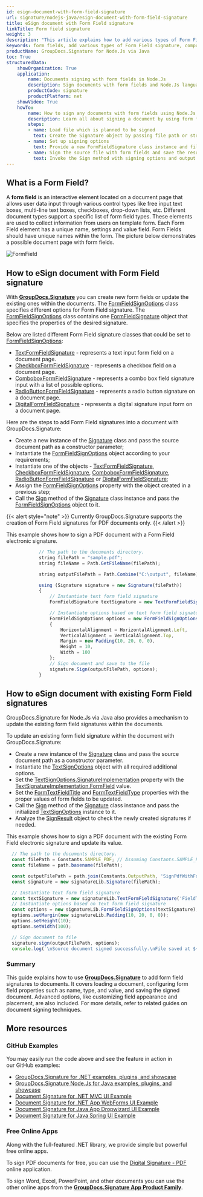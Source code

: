 ```yaml
---
id: esign-document-with-form-field-signature
url: signature/nodejs-java/esign-document-with-form-field-signature
title: eSign document with Form Field signature
linkTitle: Form field signature
weight: 3
description: "This article explains how to add various types of Form Field signatures on document page with options on component positioning, alignment and other visual options with GroupDocs.Signature"
keywords: form fields, add various types of Form Field signature, component positioning
productName: GroupDocs.Signature for Node.Js via Java 
toc: True
structuredData:
    showOrganization: True
    application:    
        name: Documents signing with form fields in Node.Js    
        description: Sign documents with form fields and Node.Js language by GroupDocs.Signature for Node.Js via Java APIs
        productCode: signature
        productPlatform: net 
    showVideo: True
    howTo:
        name: How to sign any documents with form fields using Node.Js 
        description: Learn all about signing a document by using form fields and Node.Js
        steps:
        - name: Load file which is planned to be signed
          text: Create the Signature object by passing file path or stream as a constructor parameter.
        - name: Set up signing options 
          text: Provide a new FormFieldSignature class instance and fill in all the demanded data.
        - name: Sign the source file with form fields and save the result 
          text: Invoke the Sign method with signing options and output file path or stream.
---
```

## What is a Form Field?

A **form field** is an interactive element located on a document page that allows user data input through various control types like free input text boxes, multi-line text boxes, checkboxes, drop-down lists, etc. Different document types support a specific list of form field types. These elements are used to collect information from users on template form. Each Form Field element has a unique name, settings and value field. Form Fields should have unique names within the form. The picture below demonstrates a possible document page with form fields.

![FormField](/signature/nodejs-java/images/esign-document-with-form-field-signature.png)

## How to eSign document with Form Field signature

With [**GroupDocs.Signature**](https://products.groupdocs.com/signature/nodejs-java) you can create new form fields or update the existing ones within the documents. The [FormFieldSignOptions](https://reference.groupdocs.com/signature/nodejs-java/com.groupdocs.signature.options/formfieldsignoptions) class specifies different options for Form Field signature. The [FormFieldSignOptions](https://reference.groupdocs.com/signature/nodejs-java/com.groupdocs.signature.options/formfieldsignoptions) class contains one [FormFieldSignature](https://reference.groupdocs.com/signature/nodejs-java/com.groupdocs.signature.domain/formfieldsignature/) object that specifies the properties of the desired signature.

Below are listed different Form Field signature classes that could be set to [FormFieldSignOptions](https://reference.groupdocs.com/signature/nodejs-java/com.groupdocs.signature.options/formfieldsignoptions):

* [TextFormFieldSignature](https://reference.groupdocs.com/signature/nodejs-java/com.groupdocs.signature.domain/textformfieldsignature) - represents a text input form field on a document page.
* [CheckboxFormFieldSignature](https://reference.groupdocs.com/signature/nodejs-java/com.groupdocs.signature.domain/checkboxformfieldsignature) - represents a checkbox field on a document page.
* [ComboboxFormFieldSignature](https://reference.groupdocs.com/signature/nodejs-java/com.groupdocs.signature.domain/comboboxformfieldsignature) - represents a combo box field signature input with a list of possible options.
* [RadioButtonFormFieldSignature](https://reference.groupdocs.com/signature/nodejs-java/com.groupdocs.signature.domain/radiobuttonformfieldsignature) - represents a radio button signature on a document page.
* [DigitalFormFieldSignature](https://reference.groupdocs.com/signature/nodejs-java/com.groupdocs.signature.domain/digitalformfieldsignature) - represents a digital signature input form on a document page.  

Here are the steps to add Form Field signatures into a document with GroupDocs.Signature:

* Create a new instance of the [Signature](https://reference.groupdocs.com/signature/nodejs-java/com.groupdocs.signature/signature) class and pass the source document path as a constructor parameter;
* Instantiate the [FormFieldSignOptions](https://reference.groupdocs.com/signature/nodejs-java/com.groupdocs.signature.options/formfieldsignoptions) object according to your requirements;
* Instantiate one of the objects - [TextFormFieldSignature](https://reference.groupdocs.com/signature/nodejs-java/com.groupdocs.signature.domain/textformfieldsignature), [CheckboxFormFieldSignature,](https://reference.groupdocs.com/signature/nodejs-java/com.groupdocs.signature.domain/checkboxformfieldsignature) [ComboboxFormFieldSignature](https://reference.groupdocs.com/signature/nodejs-java/com.groupdocs.signature.domain/comboboxformfieldsignature), [RadioButtonFormFieldSignature](https://reference.groupdocs.com/signature/nodejs-java/com.groupdocs.signature.domain/radiobuttonformfieldsignature) or [DigitalFormFieldSignature](https://reference.groupdocs.com/signature/nodejs-java/com.groupdocs.signature.domain/digitalformfieldsignature);
* Assign the [FormFieldSignOptions](https://reference.groupdocs.com/signature/nodejs-java/com.groupdocs.signature.options/formfieldsignoptions) property with the object created in a previous step;
* Call the [Sign](https://reference.groupdocs.com/signature/nodejs-java/com.groupdocs.signature/signature/sign/) method of the [Signature](https://reference.groupdocs.com/signature/nodejs-java/com.groupdocs.signature/signature) class instance and pass the [FormFieldSignOptions](https://reference.groupdocs.com/signature/nodejs-java/com.groupdocs.signature.options/formfieldsignoptions) object to it.

{{< alert style="note" >}}
Currently GroupDocs.Signature supports the creation of Form Field signatures for PDF documents only.
{{< /alert >}}

This example shows how to sign a PDF document with a Form Field electronic signature.

```javascript
            // The path to the documents directory.
            string filePath = "sample.pdf";
            string fileName = Path.GetFileName(filePath);

            string outputFilePath = Path.Combine("C:\output", fileName);

            using (Signature signature = new Signature(filePath))
            {
                // Instantiate text form field signature
                FormFieldSignature textSignature = new TextFormFieldSignature("FieldText", "Value1");

                // Instantiate options based on text form field signature
                FormFieldSignOptions options = new FormFieldSignOptions(textSignature)
                {
                    HorizontalAlignment = HorizontalAlignment.Left,
                    VerticalAlignment = VerticalAlignment.Top,
                    Margin = new Padding(10, 20, 0, 0),
                    Height = 10,
                    Width = 100
                };
                // Sign document and save to the file
                signature.Sign(outputFilePath, options);
            }
```

## How to eSign document with existing Form Field signatures

GroupDocs.Signature for Node.Js via Java also provides a mechanism to update the existing form field signatures within the documents.

To update an existing form field signature within the document with GroupDocs.Signature:

* Create a new instance of the [Signature](https://reference.groupdocs.com/signature/nodejs-java/com.groupdocs.signature/signature) class and pass the source document path as a constructor parameter.
* Instantiate the [TextSignOptions](https://reference.groupdocs.com/signature/nodejs-java/com.groupdocs.signature.options/textsignoptions) object with all required additional options.
* Set the [TextSignOptions.SignatureImplementation](https://reference.groupdocs.com/signature/nodejs-java/com.groupdocs.signature.options/textsignoptions/signatureimplementation) property with the [TextSignatureImplementation.FormField](https://reference.groupdocs.com/signature/nodejs-java/com.groupdocs.signature.domain/textsignatureimplementation) value.
* Set the [FormTextFieldTitle](https://reference.groupdocs.com/signature/nodejs-java/com.groupdocs.signature.options/textsignoptions/formtextfieldtitle) and [FormTextFieldType](https://reference.groupdocs.com/signature/nodejs-java/com.groupdocs.signature.options/textsignoptions/formtextfieldtype) properties with the proper values of form fields to be updated.
* Call the [Sign](https://reference.groupdocs.com/signature/nodejs-java/com.groupdocs.signature/signature/sign/) method of the [Signature](https://reference.groupdocs.com/signature/nodejs-java/com.groupdocs.signature/signature) class instance and pass the initialized [TextSignOptions](https://reference.groupdocs.com/signature/nodejs-java/com.groupdocs.signature.options/textsignoptions) instance to it.
* Analyze the [SignResult](https://reference.groupdocs.com/signature/nodejs-java/com.groupdocs.signature.domain/signresult) object to check the newly created signatures if needed.  

This example shows how to sign a PDF document with the existing Form Field electronic signature and update its value.

```javascript
  // The path to the documents directory.
  const filePath = Constants.SAMPLE_PDF; // Assuming Constants.SAMPLE_PDF is defined elsewhere
  const fileName = path.basename(filePath);

  const outputFilePath = path.join(Constants.OutputPath, 'SignPdfWithFormField', fileName);
  const signature = new signatureLib.Signature(filePath);

  // Instantiate text form field signature
  const textSignature = new signatureLib.TextFormFieldSignature('FieldText', 'Value1');
  // Instantiate options based on text form field signature
  const options = new signatureLib.FormFieldSignOptions(textSignature);
  options.setMargin(new signatureLib.Padding(10, 20, 0, 0));
  options.setHeight(10);
  options.setWidth(100);

  // Sign document to file
  signature.sign(outputFilePath, options);
  console.log(`\nSource document signed successfully.\nFile saved at ${outputFilePath}`);
```
### Summary
This guide explains how to use [**GroupDocs.Signature**](https://products.groupdocs.com/signature/nodejs-java) to add form field signatures to documents. It covers loading a document, configuring form field properties such as name, type, and value, and saving the signed document. Advanced options, like customizing field appearance and placement, are also included. For more details, refer to related guides on document signing techniques.



## More resources

### GitHub Examples

You may easily run the code above and see the feature in action in our GitHub examples:

* [GroupDocs.Signature for .NET examples, plugins, and showcase](https://github.com/groupdocs-signature/GroupDocs.Signature-for-.NET)
* [GroupDocs.Signature Node.Js for Java examples, plugins, and showcase](https://github.com/groupdocs-signature/GroupDocs.Signature-for-Java)
* [Document Signature for .NET MVC UI Example](https://github.com/groupdocs-signature/GroupDocs.Signature-for-.NET-MVC)
* [Document Signature for .NET App WebForms UI Example](https://github.com/groupdocs-signature/GroupDocs.Signature-for-.NET-WebForms)
* [Document Signature for Java App Dropwizard UI Example](https://github.com/groupdocs-signature/GroupDocs.Signature-for-Java-Dropwizard)
* [Document Signature for Java Spring UI Example](https://github.com/groupdocs-signature/GroupDocs.Signature-for-Java-Spring)

### Free Online Apps

Along with the full-featured .NET library, we provide simple but powerful free online apps.

To sign PDF documents for free, you can use the [Digital Signature - PDF](https://products.groupdocs.app/signature/pdf) online application.

To sign Word, Excel, PowerPoint, and other documents you can use the other online apps from the **[GroupDocs.Signature App Product Family](https://products.groupdocs.app/signature/family)**.
